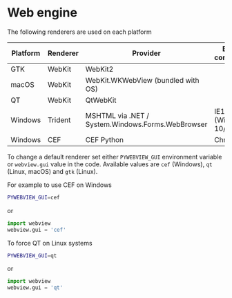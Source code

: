 # Web engine

The following renderers are used on each platform


| Platform | Renderer | Provider                                          | Browser compatibility |
|----------|----------|---------------------------------------------------|-----------------------|
| GTK      | WebKit   | WebKit2                                           |                       |
| macOS    | WebKit   | WebKit.WKWebView (bundled with OS)                |                       |
| QT       | WebKit   | QtWebKit                                          |                       |
| Windows  | Trident  | MSHTML via .NET / System.Windows.Forms.WebBrowser | IE11 (Windows 10/8/7) |
| Windows  | CEF      | CEF Python                                        | Chrome 66             |


To change a default renderer set either `PYWEBVIEW_GUI` environment variable or `webview.gui` value in the code. Available values are `cef` (Windows), `qt` (Linux, macOS) and `gtk` (Linux).

For example to use CEF on Windows

``` bash
PYWEBVIEW_GUI=cef
```

or

``` python
import webview
webview.gui = 'cef'
```

To force QT on Linux systems

``` bash
PYWEBVIEW_GUI=qt
```

or

``` python
import webview
webview.gui = 'qt'
```
